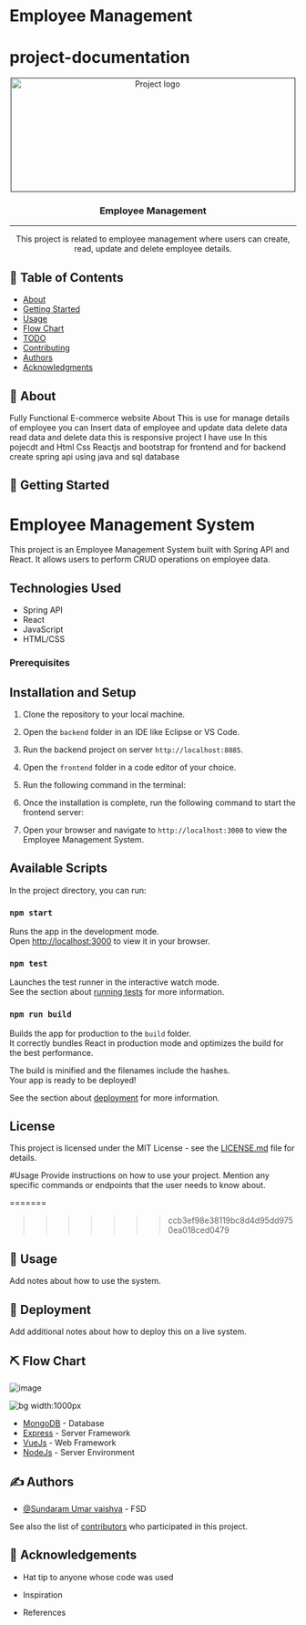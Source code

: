 

# Employee Management 

# project-documentation

<p align="center">
  <a href="" rel="noopener">
 <img width=500px height=200px src="swag.png" alt="Project logo"></a>
</p>



<h3 align="center">Employee Management</h3>

---

<p align="center">
 This project is related to employee management where users can create, read, update and delete employee details.
    <br/> 
</p> 

## 📝 Table of Contents
- [About](#about)
- [Getting Started](#getting_started)
- [Usage](#usage)
- [Flow Chart](#flowchart)
- [TODO](../TODO.md)
- [Contributing](../CONTRIBUTING.md)
- [Authors](#authors)
- [Acknowledgments](#acknowledgement)

## 🧐 About <a name = "about"></a>
Fully Functional E-commerce website About This is use for manage details of employee you can Insert data of employee and update data delete data read data and delete data this is responsive project I have use In this pojecdt and Html Css Reactjs and bootstrap for frontend and for backend create spring api using java and sql database

## 🏁 Getting Started <a name = "getting_started"></a>




# Employee Management System

This project is an Employee Management System built with Spring API and React. It allows users to perform CRUD operations on employee data.

## Technologies Used

* Spring API
* React
* JavaScript
* HTML/CSS


### Prerequisites
## Installation and Setup

1. Clone the repository to your local machine.
2. Open the `backend` folder in an IDE like Eclipse or VS Code.
3. Run the backend project on server `http://localhost:8085`.
4. Open the `frontend` folder in a code editor of your choice.
5. Run the following command in the terminal: 

6. Once the installation is complete, run the following command to start the frontend server: 


7. Open your browser and navigate to `http://localhost:3000` to view the Employee Management System.

## Available Scripts

In the project directory, you can run:

### `npm start`

Runs the app in the development mode.\
Open [http://localhost:3000](http://localhost:3000) to view it in your browser.

### `npm test`

Launches the test runner in the interactive watch mode.\
See the section about [running tests](https://create-react-app.dev/docs/running-tests/) for more information.

### `npm run build`

Builds the app for production to the `build` folder.\
It correctly bundles React in production mode and optimizes the build for the best performance.

The build is minified and the filenames include the hashes.\
Your app is ready to be deployed!

See the section about [deployment](https://create-react-app.dev/docs/deployment/) for more information.

## License

This project is licensed under the MIT License - see the [LICENSE.md](LICENSE.md) file for details.






#Usage
Provide instructions on how to use your project. Mention any specific commands or endpoints that the user needs to know about.


=======
>>>>>>> ccb3ef98e38119bc8d4d95dd9750ea018ced0479
## 🎈 Usage <a name="usage"></a>
Add notes about how to use the system.

## 🚀 Deployment <a name = "deployment"></a>
Add additional notes about how to deploy this on a live system.

## ⛏️ Flow Chart <a name = "flowchart">
![image](https://user-images.githubusercontent.com/86216867/235081349-51b9921c-52ac-4f69-b4b1-21bd031974c7.png)
               

</a>

![bg width:1000px](./swagindiaflowchart.png)

- [MongoDB](https://www.mongodb.com/) - Database
- [Express](https://expressjs.com/) - Server Framework
- [VueJs](https://vuejs.org/) - Web Framework
- [NodeJs](https://nodejs.org/en/) - Server Environment

## ✍️ Authors <a name = "authors"></a>
- [@Sundaram Umar vaishya](https://github.com/kylelobo) - FSD

See also the list of [contributors](https://github.com/kylelobo/The-Documentation-Compendium/contributors) who participated in this project.

## 🎉 Acknowledgements <a name = "acknowledgement"></a>
- Hat tip to anyone whose code was used
- Inspiration
  
- References










